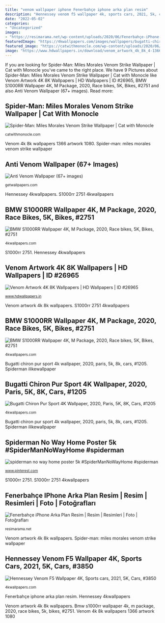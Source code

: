 ```yaml
---
title: "venom wallpaper iphone Fenerbahçe iphone arka plan resim"
description: "Hennessey venom f5 wallpaper 4k, sports cars, 2021, 5k, cars, #3850"
date: "2022-05-02"
categories:
- "Uncategorized"
images:
- "https://resimarama.net/wp-content/uploads/2020/06/Fenerbahçe-iPhone-Arka-Plan-Resim-576x1024.jpg"
featuredImage: "https://4kwallpapers.com/images/wallpapers/bugatti-chiron-pur-sport-2020-paris-5k-8k-1080x2400-1205.jpeg"
featured_image: "https://catwithmonocle.com/wp-content/uploads/2020/06/spiderman-mm-venom-strike-1440x2560-1.jpg"
image: "https://www.hdwallpapers.in/download/venom_artwork_4k_8k_4-1366x768.jpg"
---
```


If you are looking for Spider-Man: Miles Morales Venom Strike Wallpaper | Cat with Monocle you've came to the right place. We have 9 Pictures about Spider-Man: Miles Morales Venom Strike Wallpaper | Cat with Monocle like Venom Artwork 4K 8K Wallpapers | HD Wallpapers | ID #26965, BMW S1000RR Wallpaper 4K, M Package, 2020, Race bikes, 5K, Bikes, #2751 and also Anti Venom Wallpaper (67+ images). Read more:

## Spider-Man: Miles Morales Venom Strike Wallpaper | Cat With Monocle

![Spider-Man: Miles Morales Venom Strike Wallpaper | Cat with Monocle](https://catwithmonocle.com/wp-content/uploads/2020/06/spiderman-mm-venom-strike-1440x2560-1.jpg "Bmw s1000rr wallpaper 4k, m package, 2020, race bikes, 5k, bikes, #2751")

<small>catwithmonocle.com</small>

Venom 4k 8k wallpapers 1366 artwork 1080. Spider-man: miles morales venom strike wallpaper

## Anti Venom Wallpaper (67+ Images)

![Anti Venom Wallpaper (67+ images)](https://getwallpapers.com/wallpaper/full/7/7/a/644833.jpg "Anti venom wallpaper (67+ images)")

<small>getwallpapers.com</small>

Hennessey 4kwallpapers. S1000rr 2751 4kwallpapers

## BMW S1000RR Wallpaper 4K, M Package, 2020, Race Bikes, 5K, Bikes, #2751

![BMW S1000RR Wallpaper 4K, M Package, 2020, Race bikes, 5K, Bikes, #2751](https://4kwallpapers.com/images/wallpapers/bmw-s1000rr-m-package-2020-race-bikes-5k-1080x2400-2751.jpg "Hennessey 4kwallpapers")

<small>4kwallpapers.com</small>

S1000rr 2751. Hennessey 4kwallpapers

## Venom Artwork 4K 8K Wallpapers | HD Wallpapers | ID #26965

![Venom Artwork 4K 8K Wallpapers | HD Wallpapers | ID #26965](https://www.hdwallpapers.in/download/venom_artwork_4k_8k_4-1366x768.jpg "Venom 4k 8k wallpapers 1366 artwork 1080")

<small>www.hdwallpapers.in</small>

Venom artwork 4k 8k wallpapers. S1000rr 2751 4kwallpapers

## BMW S1000RR Wallpaper 4K, M Package, 2020, Race Bikes, 5K, Bikes, #2751

![BMW S1000RR Wallpaper 4K, M Package, 2020, Race bikes, 5K, Bikes, #2751](https://4kwallpapers.com/images/wallpapers/bmw-s1000rr-m-package-2020-race-bikes-5k-1242x2208-2751.jpg "Fenerbahçe iphone arka plan resim")

<small>4kwallpapers.com</small>

Bugatti chiron pur sport 4k wallpaper, 2020, paris, 5k, 8k, cars, #1205. Spiderman ilikewallpaper

## Bugatti Chiron Pur Sport 4K Wallpaper, 2020, Paris, 5K, 8K, Cars, #1205

![Bugatti Chiron Pur Sport 4K Wallpaper, 2020, Paris, 5K, 8K, Cars, #1205](https://4kwallpapers.com/images/wallpapers/bugatti-chiron-pur-sport-2020-paris-5k-8k-1080x2400-1205.jpeg "Venom artwork 4k 8k wallpapers")

<small>4kwallpapers.com</small>

Bugatti chiron pur sport 4k wallpaper, 2020, paris, 5k, 8k, cars, #1205. Spiderman ilikewallpaper

## Spiderman No Way Home Poster 5k #SpiderManNoWayHome #spiderman

![spiderman no way home poster 5k #SpiderManNoWayHome #spiderman](https://i.pinimg.com/736x/5d/8d/c0/5d8dc057a110cef4d2434545f85d2b20.jpg "Anti venom wallpaper (67+ images)")

<small>www.pinterest.com</small>

S1000rr 2751. S1000rr 2751 4kwallpapers

## Fenerbahçe IPhone Arka Plan Resim | Resim | Resimleri | Foto | Fotoğrafları

![Fenerbahçe iPhone Arka Plan Resim | Resim | Resimleri | Foto | Fotoğrafları](https://resimarama.net/wp-content/uploads/2020/06/Fenerbahçe-iPhone-Arka-Plan-Resim-576x1024.jpg "Bugatti chiron pur sport 4k wallpaper, 2020, paris, 5k, 8k, cars, #1205")

<small>resimarama.net</small>

Venom artwork 4k 8k wallpapers. Spider-man: miles morales venom strike wallpaper

## Hennessey Venom F5 Wallpaper 4K, Sports Cars, 2021, 5K, Cars, #3850

![Hennessey Venom F5 Wallpaper 4K, Sports cars, 2021, 5K, Cars, #3850](https://4kwallpapers.com/images/wallpapers/hennessey-venom-f5-sports-cars-2021-5k-3840x2160-3850.jpg "Hennessey 4kwallpapers")

<small>4kwallpapers.com</small>

Fenerbahçe iphone arka plan resim. Hennessey 4kwallpapers

Venom artwork 4k 8k wallpapers. Bmw s1000rr wallpaper 4k, m package, 2020, race bikes, 5k, bikes, #2751. Venom 4k 8k wallpapers 1366 artwork 1080
